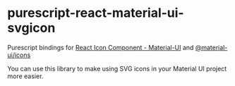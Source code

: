 # purescript-react-material-ui-svgicon

Purescript bindings for [React Icon Component - Material-UI](https://material-ui.com/components/icons/#svg-material-icons) and [@material-ui/icons](https://www.npmjs.com/package/@material-ui/icons)

You can use this library to make using SVG icons in your Material UI project more easier.
